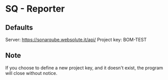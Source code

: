 # SQ - Reporter

## Defaults

Server: https://sonarqube.websolute.it/api/
Project key: BOM-TEST

## Note

If you choose to define a new project key, and it doesn't exist,
the program will close without notice.
